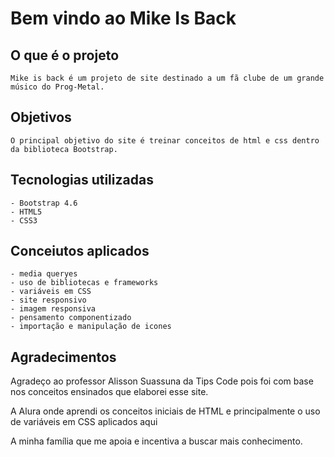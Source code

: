 # Bem vindo ao Mike Is Back

## O que é o projeto
    Mike is back é um projeto de site destinado a um fã clube de um grande músico do Prog-Metal.

## Objetivos
    O principal objetivo do site é treinar conceitos de html e css dentro da biblioteca Bootstrap.

## Tecnologias utilizadas
    - Bootstrap 4.6
    - HTML5
    - CSS3

## Conceiutos aplicados
    - media queryes
    - uso de bibliotecas e frameworks
    - variáveis em CSS
    - site responsivo
    - imagem responsiva
    - pensamento componentizado
    - importação e manipulação de icones

## Agradecimentos

Agradeço ao professor Alisson Suassuna da Tips Code pois foi com base nos conceitos ensinados que elaborei esse site.

A Alura onde aprendi os conceitos iniciais de HTML e principalmente o uso de variáveis em CSS aplicados aqui

A minha família que me apoia e incentiva a buscar mais conhecimento.